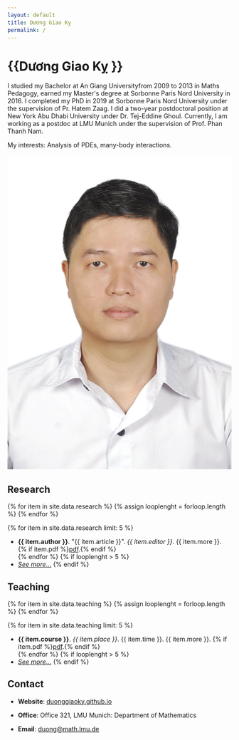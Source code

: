```yaml
---
layout: default
title: Dương Giao Kỵ 
permalink: /
---
```


<div class="about">
  <div class="info">
    <h1>{{Dương Giao Kỵ   }}</h1>
    <p>
   
  I studied my Bachelor at  An Giang Universityfrom 2009 to 2013 in Maths Pedagogy, earned my Master's degree at Sorbonne Paris Nord University in 2016. I completed my PhD in 2019 at Sorbonne Paris Nord University under the supervision of Pr. Hatem Zaag. I did a two-year postdoctoral position at New York Abu Dhabi University under Dr. Tej-Eddine Ghoul. Currently, I am working as a postdoc at LMU Munich under the supervision of Prof. Phan Thanh Nam.

  My interests: Analysis of PDEs, many-body interactions. 
    </p>
  </div>
  <div class="captioned-img">
    <img src="images/Photo-DGK.jpg" alt="My avatar" />
  </div>
</div>

## <i class="fas fa-university"></i> Research

{% for item in site.data.research %}
  {% assign looplenght = forloop.length %}
{% endfor %}

{% for item in site.data.research limit: 5 %}
  - <strong>{{ item.author }}</strong>. "{{ item.article }}". *{{ item.editor }}*. {{ item.more }}. {% if item.pdf %}<a href="files/pdf/{{ item.pdf }}" target="_blank">pdf</a>.{% endif %} <br />
{% endfor %}
{% if looplenght > 5 %}
  - [_See more_...](/research)
{% endif %}


## <i class="fas fa-chalkboard-teacher"></i> Teaching


{% for item in site.data.teaching %}
  {% assign looplenght = forloop.length %}
{% endfor %}

{% for item in site.data.teaching limit: 5 %}
  - <strong>{{ item.course }}</strong>. _{{ item.place }}_. {{ item.time }}. {{ item.more }}. {% if item.pdf %}<a href="files/pdf/{{ item.pdf }}" target="_blank">pdf</a>.{% endif %} <br />
{% endfor %}
{% if looplenght > 5 %}
  - [_See more_...](/research)
{% endif %}


## <i class="fas fa-mail-bulk"></i> Contact

- **Website**: [duonggiaoky.github.io](https://duonggiaoky.github.io)

- **Office**: Office 321,  LMU Munich: Department of Mathematics 
- **Email**: [duong@math.lmu.de](mailto:duong@math.lmu.de)
